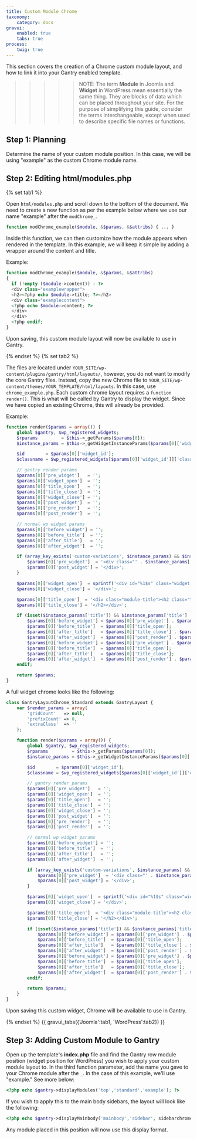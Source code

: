 ```yaml
---
title: Custom Module Chrome
taxonomy:
    category: docs
gravui:
    enabled: true
    tabs: true
process:
    twig: true
---
```


This section covers the creation of a Chrome custom module layout, and how to link it into your Gantry enabled template.

>>>>> NOTE: The term **Module** in Joomla and **Widget** in WordPress mean essentially the same thing. They are blocks of data which can be placed throughout your site. For the purpose of simplifying this guide, consider the terms interchangeable, except when used to describe specific file names or functions.

Step 1: Planning
----------------

Determine the name of your custom module position. In this case, we will be using "example" as the custom Chrome module name.

Step 2: Editing html/modules.php
--------------------------------

{% set tab1 %}

Open `html/modules.php` and scroll down to the bottom of the document. We need to create a new function as per the example below where we use our name "example" after the `modChrome_`.

```php
function modChrome_example($module, &$params, &$attribs) { ... }
```

Inside this function, we can then customize how the module appears when rendered in the template. In this example, we will keep it simple by adding a wrapper around the content and title.

Example:

```php
function modChrome_example($module, &$params, &$attribs)
{
  if (!empty ($module->content)) : ?>
  <div class="examplewrapper">
  <h2><?php echo $module->title; ?></h2>
  <div class="examplecontent">
  <?php echo $module->content; ?>
  </div>
  </div>
  <?php endif;
}
```

Upon saving, this custom module layout will now be available to use in Gantry.

{% endset %}
{% set tab2 %}

The files are located under `YOUR_SITE/wp-content/plugins/gantry/html/layouts/`, however, you do not want to modify the core Gantry files. Instead, copy the new Chrome file to `YOUR_SITE/wp-content/themes/YOUR_TEMPLATE/html/layouts`. In this case, use `chrome_example.php`. Each custom chrome layout requires a `function render()`. This is what will be called by Gantry to display the widget. Since we have copied an existing Chrome, this will already be provided.

Example:

```php
function render($params = array()) {
    global $gantry, $wp_registered_widgets;
    $rparams         = $this->_getParams($params[0]);
    $instance_params = $this->_getWidgetInstanceParams($params[0]['widget_id']);

    $id        = $params[0]['widget_id'];
    $classname = $wp_registered_widgets[$params[0]['widget_id']]['classname'];

    // gantry render params
    $params[0]['pre_widget']   = '';
    $params[0]['widget_open']  = '';
    $params[0]['title_open']   = '';
    $params[0]['title_close']  = '';
    $params[0]['widget_close'] = '';
    $params[0]['post_widget']  = '';
    $params[0]['pre_render']   = '';
    $params[0]['post_render']  = '';

    // normal wp widget params
    $params[0]['before_widget'] = '';
    $params[0]['before_title']  = '';
    $params[0]['after_title']   = '';
    $params[0]['after_widget']  = '';

    if (array_key_exists('custom-variations', $instance_params) && $instance_params['custom-variations'] != '') {
        $params[0]['pre_widget']  = '<div class="' . $instance_params['custom-variations'] . '">';
        $params[0]['post_widget'] = '</div>';
    }

    $params[0]['widget_open']  = sprintf('<div id="%1$s" class="widget %2$s rt-block">', $id, $classname);
    $params[0]['widget_close'] = '</div>';

    $params[0]['title_open']  = '<div class="module-title"><h2 class="title">';
    $params[0]['title_close'] = '</h2></div>';

    if (isset($instance_params['title']) && $instance_params['title'] != '') :
        $params[0]['before_widget'] = $params[0]['pre_widget'] . $params[0]['widget_open'];
        $params[0]['before_title']  = $params[0]['title_open'];
        $params[0]['after_title']   = $params[0]['title_close'] . $params[0]['pre_render'];
        $params[0]['after_widget']  = $params[0]['post_render'] . $params[0]['widget_close'] . $params[0]['post_widget']; else :
        $params[0]['before_widget'] = $params[0]['pre_widget'] . $params[0]['widget_open'] . $params[0]['pre_render'];
        $params[0]['before_title']  = $params[0]['title_open'];
        $params[0]['after_title']   = $params[0]['title_close'];
        $params[0]['after_widget']  = $params[0]['post_render'] . $params[0]['widget_close'] . $params[0]['post_widget'];
    endif;

    return $params;
}
```

A full widget chrome looks like the following: 

```php
class GantryLayoutChrome_Standard extends GantryLayout {
    var $render_params = array(
        'gridCount'   => null,
        'prefixCount' => 0,
        'extraClass'  => ''
    );

    function render($params = array()) {
        global $gantry, $wp_registered_widgets;
        $rparams         = $this->_getParams($params[0]);
        $instance_params = $this->_getWidgetInstanceParams($params[0]['widget_id']);

        $id        = $params[0]['widget_id'];
        $classname = $wp_registered_widgets[$params[0]['widget_id']]['classname'];

        // gantry render params
        $params[0]['pre_widget']   = '';
        $params[0]['widget_open']  = '';
        $params[0]['title_open']   = '';
        $params[0]['title_close']  = '';
        $params[0]['widget_close'] = '';
        $params[0]['post_widget']  = '';
        $params[0]['pre_render']   = '';
        $params[0]['post_render']  = '';

        // normal wp widget params
        $params[0]['before_widget'] = '';
        $params[0]['before_title']  = '';
        $params[0]['after_title']   = '';
        $params[0]['after_widget']  = '';

        if (array_key_exists('custom-variations', $instance_params) && $instance_params['custom-variations'] != '') {
            $params[0]['pre_widget']  = '<div class="' . $instance_params['custom-variations'] . '">';
            $params[0]['post_widget'] = '</div>';
        }

        $params[0]['widget_open']  = sprintf('<div id="%1$s" class="widget %2$s rt-block">', $id, $classname);
        $params[0]['widget_close'] = '</div>';

        $params[0]['title_open']  = '<div class="module-title"><h2 class="title">';
        $params[0]['title_close'] = '</h2></div>';

        if (isset($instance_params['title']) && $instance_params['title'] != '') :
            $params[0]['before_widget'] = $params[0]['pre_widget'] . $params[0]['widget_open'];
            $params[0]['before_title']  = $params[0]['title_open'];
            $params[0]['after_title']   = $params[0]['title_close'] . $params[0]['pre_render'];
            $params[0]['after_widget']  = $params[0]['post_render'] . $params[0]['widget_close'] . $params[0]['post_widget']; else :
            $params[0]['before_widget'] = $params[0]['pre_widget'] . $params[0]['widget_open'] . $params[0]['pre_render'];
            $params[0]['before_title']  = $params[0]['title_open'];
            $params[0]['after_title']   = $params[0]['title_close'];
            $params[0]['after_widget']  = $params[0]['post_render'] . $params[0]['widget_close'] . $params[0]['post_widget'];
        endif;

        return $params;
    }
}
```

Upon saving this custom widget, Chrome will be available to use in Gantry.

{% endset %}
{{ gravui_tabs({'Joomla':tab1, 'WordPress':tab2}) }}

Step 3: Adding Custom Module to Gantry
--------------------------------------

Open up the template's **index.php** file and find the Gantry row module position (widget position for WordPress) you wish to apply your custom module layout to. In the third function parameter, add the name you gave to your Chrome module after the `_`. In the case of this example, we'll use "example." See more below:

```php
<?php echo $gantry->displayModules('top','standard','example'); ?>
```

If you wish to apply this to the main body sidebars, the layout will look like the following:

```php
<?php echo $gantry->displayMainbody('mainbody','sidebar', sidebarchromelayout, contenttoplayoutname, contenttopchromename, contentbottomlayoutname, contentbottomchromename); ?>
```

Any module placed in this position will now use this display format.
